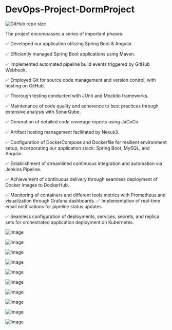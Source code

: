 # DevOps-Project-DormProject

![GitHub repo size](https://img.shields.io/github/repo-size/Telgou/devops-dormproject)

The project encompasses a series of important phases:

✅ Developed our application utilizing Spring Boot & Angular.

✅ Efficiently managed Spring Boot applications using Maven.

✅ Implemented automated pipeline build events triggered by GitHub Webhook.

✅ Employed Git for source code management and version control, with hosting on GitHub.

✅ Thorough testing conducted with JUnit and Mockito frameworks.

✅ Maintenance of code quality and adherence to best practices through extensive analysis with SonarQube.

✅ Generation of detailed code coverage reports using JaCoCo.

✅ Artifact hosting management facilitated by Nexus3.

✅ Configuration of DockerCompose and Dockerfile for resilient environment setup, incorporating our application stack: Spring Boot, MySQL, and Angular.

✅ Establishment of streamlined continuous integration and automation via Jenkins Pipeline.

✅ Achievement of continuous delivery through seamless deployment of Docker images to DockerHub.

✅ Monitoring of containers and different tools metrics with Prometheus and visualization through Grafana dashboards.
✅ Implementation of real-time email notifications for pipeline status updates.

✅ Seamless configuration of deployments, services, secrets, and replica sets for orchestrated application deployment on Kubernetes.

![Image](https://i.imgur.com/O1CrjsY.png)

![Image](https://i.imgur.com/947FZWn.png)

![Image](https://i.imgur.com/vEllDOf.png)

![Image](https://i.imgur.com/Qu8FvlV.png)

![Image](https://i.imgur.com/Aq7xAlT.png)

![Image](https://i.imgur.com/yBdjk6A.png)

![Image](https://i.imgur.com/ANyTYHN.png)

![Image](https://i.imgur.com/Le8dAM6.png)

![Image](https://i.imgur.com/mMlyL9m.png)

![Image](https://i.imgur.com/BIBcHca.png)